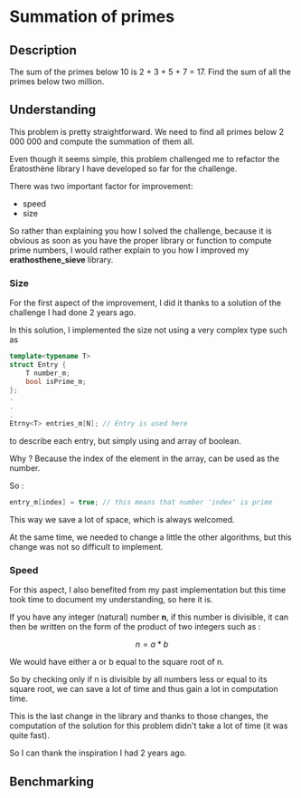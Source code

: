 # Summation of primes
## Description

The sum of the primes below 10 is 2 + 3 + 5 + 7 = 17.
Find the sum of all the primes below two million.

## Understanding

This problem is pretty straightforward. We need to find all primes below 2 000 000 and 
compute the summation of them all.

Even though it seems simple, this problem challenged me to refactor the Ératosthène library
I have developed so far for the challenge.

There was two important factor for improvement:
- speed
- size

So rather than explaining you how I solved the challenge, because it is obvious as soon as you have
the proper library or function to compute prime numbers, I would rather explain to you how I improved
my **erathosthene_sieve** library.

### Size

For the first aspect of the improvement, I did it thanks to a solution of the challenge I had done
2 years ago. 

In this solution, I implemented the size not using a very complex type such as
```c++
template<typename T>
struct Entry {
    T number_m;
    bool isPrime_m;
};
.
.
.
Etrny<T> entries_m[N]; // Entry is used here 
```

to describe each entry, but simply using and array of boolean.

Why ? Because the index of the element in the array, can be used as the number.

So :
```c++
entry_m[index] = true; // this means that number 'index' is prime
```

This way we save a lot of space, which is always welcomed.

At the same time, we needed to change a little the other algorithms, but this change was not
so difficult to implement.

### Speed

For this aspect, I also benefited from my past implementation but this time took time to 
document my understanding, so here it is.

If you have any integer (natural) number **n**, if this number is divisible, it can then be written
on the form of the product of two integers such as : 

$$ n = a*b $$

We would have either a or b equal to the square root of n.

So by checking only if n is divisible by all numbers less or equal to its square root, we can save
a lot of time and thus gain a lot in computation time.

This is the last change in the library and thanks to those changes, the computation of the solution
for this problem didn't take a lot of time (it was quite fast).

So I can thank the inspiration I had 2 years ago.

## Benchmarking
